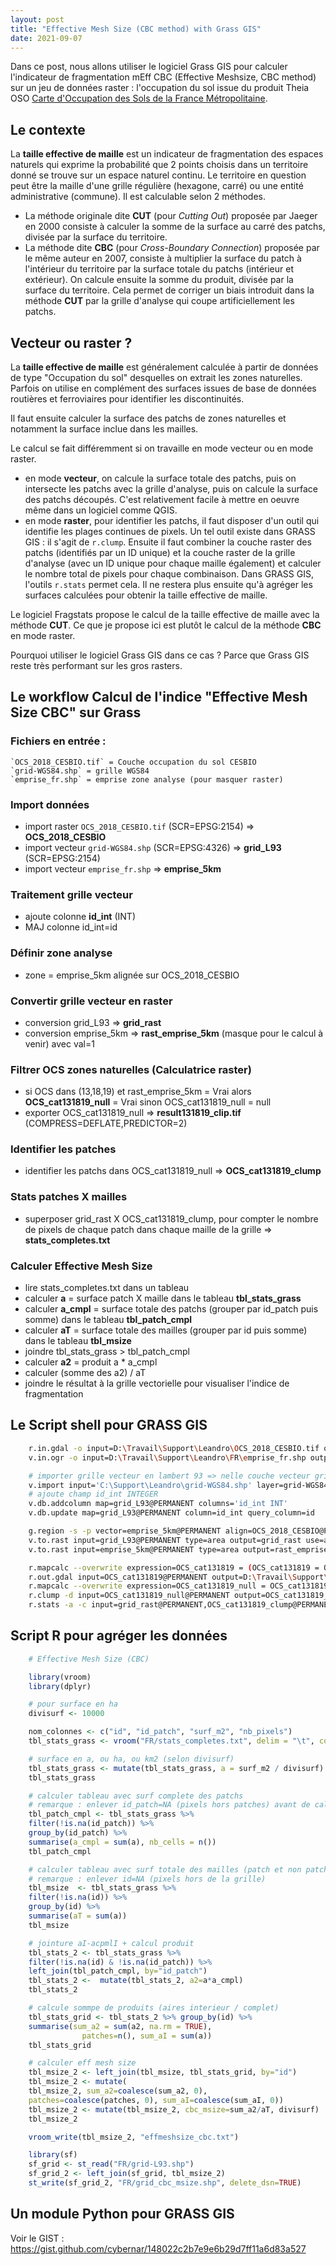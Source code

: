 ```yaml
---
layout: post
title: "Effective Mesh Size (CBC method) with Grass GIS"
date: 2021-09-07
---
```


Dans ce post, nous allons utiliser le logiciel Grass GIS pour calculer l'indicateur de fragmentation mEff CBC (Effective Meshsize, CBC method) sur un jeu de données raster : l'occupation du sol issue du produit Theia OSO [Carte d'Occupation des Sols de la France Métropolitaine](https://www.theia-land.fr/product/carte-doccupation-des-sols-de-la-france-metropolitaine/).

## Le contexte

La **taille effective de maille** est un indicateur de fragmentation des espaces naturels qui exprime la probabilité que 2 points choisis dans un territoire donné se trouve sur un espace naturel continu. Le territoire en question peut être la maille d'une grille régulière (hexagone, carré) ou une entité administrative (commune). Il est calculable selon 2 méthodes. 

- La méthode originale dite **CUT** (pour *Cutting Out*) proposée par Jaeger en 2000 consiste à calculer la somme de la surface au carré des patchs, divisée par la surface du territoire.
- La méthode dite **CBC** (pour *Cross-Boundary Connection*) proposée par le même auteur en 2007, consiste à multiplier la surface du patch à l'intérieur du territoire par la surface totale du patchs (intérieur et extérieur). On calcule ensuite la somme du produit, divisée par la surface du territoire. Cela permet de corriger un biais introduit dans la méthode **CUT** par la grille d'analyse qui coupe artificiellement les patchs.

## Vecteur ou raster ?

La **taille effective de maille** est généralement calculée à partir de données de type "Occupation du sol" desquelles on extrait les zones naturelles. Parfois on utilise en complément des surfaces issues de base de données routières et ferroviaires pour identifier les discontinuités. 

Il faut ensuite calculer la surface des patchs de zones naturelles et notamment la surface inclue dans les mailles.

Le calcul se fait différemment si on travaille en mode vecteur ou en mode raster.

- en mode **vecteur**, on calcule la surface totale des patchs, puis on intersecte les patchs avec la grille d'analyse, puis on calcule la surface des patchs découpés. C'est relativement facile à mettre en oeuvre même dans un logiciel comme QGIS.
- en mode **raster**, pour identifier les patchs, il faut disposer d'un outil qui identifie les plages continues de pixels. Un tel outil existe dans GRASS GIS : il s'agit de `r.clump`. Ensuite il faut combiner la couche raster des patchs (identifiés par un ID unique) et la couche raster de la grille d'analyse (avec un ID unique pour chaque maille également) et calculer le nombre total de pixels pour chaque combinaison. Dans GRASS GIS, l'outils `r.stats` permet cela. Il ne restera plus ensuite qu'à agréger les surfaces calculées pour obtenir la taille effective de maille.

Le logiciel Fragstats propose le calcul de la taille effective de maille avec la méthode **CUT**. Ce que je propose ici est plutôt le calcul de la méthode **CBC** en mode raster.

Pourquoi utiliser le logiciel Grass GIS dans ce cas ? Parce que Grass GIS reste très performant sur les gros rasters.

## Le workflow Calcul de l'indice "Effective Mesh Size CBC" sur Grass

### Fichiers en entrée :

    `OCS_2018_CESBIO.tif` = Couche occupation du sol CESBIO
    `grid-WGS84.shp` = grille WGS84 
    `emprise_fr.shp` = emprise zone analyse (pour masquer raster)

### Import données

- import raster `OCS_2018_CESBIO.tif` (SCR=EPSG:2154) => **OCS_2018_CESBIO**
- import vecteur `grid-WGS84.shp` (SCR=EPSG:4326) => **grid_L93** (SCR=EPSG:2154)
- import vecteur `emprise_fr.shp` => **emprise_5km**

### Traitement grille vecteur
- ajoute colonne **id_int** (INT)
- MAJ colonne id_int=id

### Définir zone analyse
- zone = emprise_5km alignée sur OCS_2018_CESBIO

### Convertir grille vecteur en raster
- conversion grid_L93 => **grid_rast**
- conversion emprise_5km => **rast_emprise_5km** (masque pour le calcul à venir) avec val=1

### Filtrer OCS zones naturelles (Calculatrice raster)  
- si OCS dans (13,18,19) et rast_emprise_5km = Vrai alors **OCS_cat131819_null** = Vrai sinon OCS_cat131819_null = null
- exporter OCS_cat131819_null => **result131819_clip.tif** (COMPRESS=DEFLATE,PREDICTOR=2)

### Identifier les patches
- identifier les patchs dans OCS_cat131819_null => **OCS_cat131819_clump**

### Stats patches X mailles
- superposer grid_rast X OCS_cat131819_clump, pour compter le nombre de pixels de chaque patch dans chaque maille de la grille => **stats_completes.txt**

### Calculer Effective Mesh Size
- lire stats_completes.txt dans un tableau
- calculer **a** = surface patch X maille dans le tableau **tbl_stats_grass**
- calculer **a_cmpl** = surface totale des patchs (grouper par id_patch puis somme) dans le tableau **tbl_patch_cmpl**
- calculer **aT** = surface totale des mailles (grouper par id puis somme) dans le tableau **tbl_msize**
- joindre tbl_stats_grass > tbl_patch_cmpl
- calculer **a2** = produit a * a_cmpl
- calculer (somme des a2) / aT
- joindre le résultat à la grille vectorielle pour visualiser l'indice de fragmentation

## Le Script shell pour GRASS GIS

```bash
    r.in.gdal -o input=D:\Travail\Support\Leandro\OCS_2018_CESBIO.tif output=OCS_2018_CESBIO
    v.in.ogr -o input=D:\Travail\Support\Leandro\FR\emprise_fr.shp output=emprise_5km

    # importer grille vecteur en lambert 93 => nelle couche vecteur grid_L93
    v.import input='C:\Support\Leandro\grid-WGS84.shp' layer=grid-WGS84 output=grid_L93
    # ajoute champ id_int INTEGER
    v.db.addcolumn map=grid_L93@PERMANENT columns='id_int INT'
    v.db.update map=grid_L93@PERMANENT column=id_int query_column=id

    g.region -s -p vector=emprise_5km@PERMANENT align=OCS_2018_CESBIO@PERMANENT
    v.to.rast input=grid_L93@PERMANENT type=area output=grid_rast use=attr attribute_column=id_int
    v.to.rast input=emprise_5km@PERMANENT type=area output=rast_emprise_5km use=val

    r.mapcalc --overwrite expression=OCS_cat131819 = (OCS_cat131819 = OCS_2018_CESBIO@PERMANENT == 13 || OCS_2018_CESBIO@PERMANENT == 18 || OCS_2018_CESBIO@PERMANENT == 19) && rast_emprise_5km@PERMANENT == 1
    r.out.gdal input=OCS_cat131819@PERMANENT output=D:\Travail\Support\Leandro\result131819_clip.tif format=GTiff type=Byte createopt=COMPRESS=DEFLATE,PREDICTOR=2 nodata=255
    r.mapcalc --overwrite expression=OCS_cat131819_null = OCS_cat131819@PERMANENT == 1 ? 1 : null()
    r.clump -d input=OCS_cat131819_null@PERMANENT output=OCS_cat131819_clump
    r.stats -a -c input=grid_rast@PERMANENT,OCS_cat131819_clump@PERMANENT output=C:\Support\Leandro\FR\stats_completes.txt separator=tab null_value=NA
```

## Script R pour agréger les données 

```R
    # Effective Mesh Size (CBC)

    library(vroom)
    library(dplyr)

    # pour surface en ha
    divisurf <- 10000

    nom_colonnes <- c("id", "id_patch", "surf_m2", "nb_pixels")
    tbl_stats_grass <- vroom("FR/stats_completes.txt", delim = "\t", col_names= nom_colonnes, col_types = "iidi")

    # surface en a, ou ha, ou km2 (selon divisurf)
    tbl_stats_grass <- mutate(tbl_stats_grass, a = surf_m2 / divisurf)
    tbl_stats_grass

    # calculer tableau avec surf complete des patchs
    # remarque : enlever id_patch=NA (pixels hors patches) avant de calculer sum 
    tbl_patch_cmpl <- tbl_stats_grass %>% 
    filter(!is.na(id_patch)) %>%
    group_by(id_patch) %>% 
    summarise(a_cmpl = sum(a), nb_cells = n())
    tbl_patch_cmpl

    # calculer tableau avec surf totale des mailles (patch et non patch)
    # remarque : enlever id=NA (pixels hors de la grille) 
    tbl_msize  <- tbl_stats_grass %>%
    filter(!is.na(id)) %>%
    group_by(id) %>% 
    summarise(aT = sum(a))
    tbl_msize

    # jointure aI-acpmlI + calcul produit
    tbl_stats_2 <- tbl_stats_grass %>% 
    filter(!is.na(id) & !is.na(id_patch)) %>%
    left_join(tbl_patch_cmpl, by="id_patch")
    tbl_stats_2 <-  mutate(tbl_stats_2, a2=a*a_cmpl)
    tbl_stats_2

    # calcule sommpe de produits (aires interieur / complet)
    tbl_stats_grid <- tbl_stats_2 %>% group_by(id) %>% 
    summarise(sum_a2 = sum(a2, na.rm = TRUE), 
                patches=n(), sum_aI = sum(a))
    tbl_stats_grid

    # calculer eff mesh size
    tbl_msize_2 <- left_join(tbl_msize, tbl_stats_grid, by="id")
    tbl_msize_2 <- mutate(
    tbl_msize_2, sum_a2=coalesce(sum_a2, 0), 
    patches=coalesce(patches, 0), sum_aI=coalesce(sum_aI, 0))
    tbl_msize_2 <- mutate(tbl_msize_2, cbc_msize=sum_a2/aT, divisurf)
    tbl_msize_2

    vroom_write(tbl_msize_2, "effmeshsize_cbc.txt")

    library(sf)
    sf_grid <- st_read("FR/grid-L93.shp")
    sf_grid_2 <- left_join(sf_grid, tbl_msize_2)
    st_write(sf_grid_2, "FR/grid_cbc_msize.shp", delete_dsn=TRUE)

```

## Un module Python pour GRASS GIS

Voir le GIST : <https://gist.github.com/cybernar/148022c2b7e9e6b29d7ff11a6d83a527>